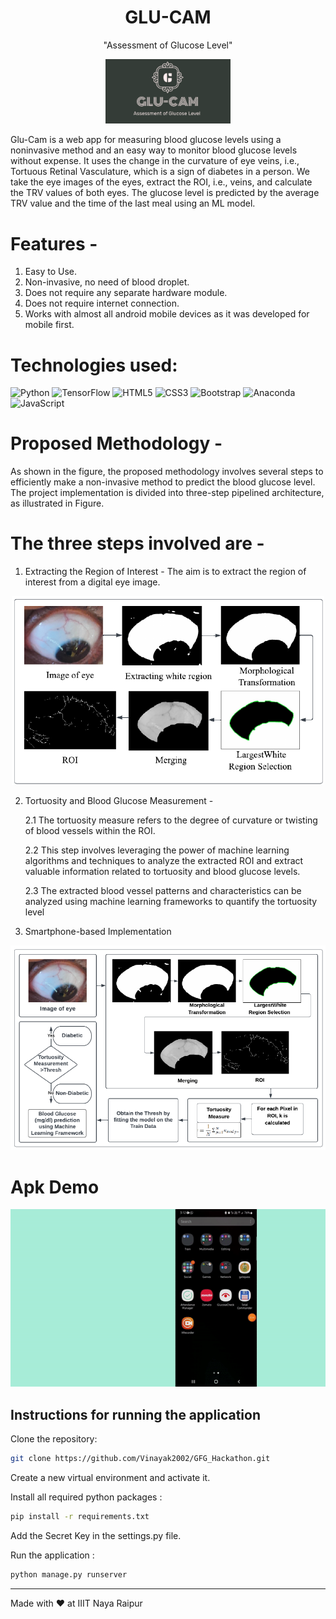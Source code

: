 <H1 align =center>GLU-CAM </H1>
<p align =center>"Assessment of Glucose Level"</p>
<p align="center">
  <img width="200" src="images/Screenshot 2023-04-16 at 12.08.12 PM.png" alt="Material Bread logo">
</p>


Glu-Cam is a web app for measuring blood glucose levels using a noninvasive method and an easy way to monitor blood glucose levels without expense. It uses the change in the curvature of eye veins, i.e., Tortuous Retinal Vasculature, which is a sign of diabetes in a person. We take the eye images of the eyes, extract the ROI, i.e., veins, and calculate the TRV values of both eyes. The glucose level is predicted by the average TRV value and the time of the last meal using an ML model.

# Features - 

1. Easy to Use.
2. Non-invasive, no need of blood droplet.
3. Does not require any separate hardware module.
4. Does not require internet connection.
5. Works with almost all android mobile devices as it was developed for mobile first.


# Technologies used:
![Python](https://img.shields.io/badge/python-3670A0?style=for-the-badge&logo=python&logoColor=ffdd54) 
![TensorFlow](https://img.shields.io/badge/TensorFlow-%23FF6F00.svg?style=for-the-badge&logo=TensorFlow&logoColor=white)
![HTML5](https://img.shields.io/badge/html5-%23E34F26.svg?style=for-the-badge&logo=html5&logoColor=white) 
![CSS3](https://img.shields.io/badge/css3-%231572B6.svg?style=for-the-badge&logo=css3&logoColor=white) 
![Bootstrap](https://img.shields.io/badge/bootstrap-%23563D7C.svg?style=for-the-badge&logo=bootstrap&logoColor=white)
![Anaconda](https://img.shields.io/badge/Anaconda-%2344A833.svg?style=for-the-badge&logo=anaconda&logoColor=white) 
![JavaScript](https://img.shields.io/badge/javascript-%23323330.svg?style=for-the-badge&logo=javascript&logoColor=%23F7DF1E) 

# Proposed Methodology - 
As shown in the figure, the proposed methodology involves several steps to efficiently make a non-invasive method to predict the blood glucose level. The project implementation is divided into three-step pipelined architecture, as illustrated in Figure.

# The three steps involved are -

1. Extracting the Region of Interest -  The aim is to extract the region of interest from a digital eye image.
   
<p align ="center" > <img width="500" src="images/2.png" alt="hjg"></p>

2. Tortuosity and Blood Glucose Measurement -

   2.1 The tortuosity measure refers to the degree of curvature or twisting of blood vessels within the ROI.
   
   2.2 This step involves leveraging the power of machine learning algorithms and techniques to analyze the extracted ROI and extract valuable information related to tortuosity and blood           glucose levels.
   
   2.3 The extracted blood vessel patterns and characteristics can be analyzed using machine learning frameworks to quantify the tortuosity level
   
3. Smartphone-based Implementation
  <p align ="center" > 
<img width="800" src="images/3.png" alt="hjg"> </p>


# Apk Demo
 <p align ="center" >
  <img  width="700" src="images/ezgif.com-video-to-gif.gif" alt="Material Bread logo ">
  </p>

## Instructions for running the application

Clone the repository:
```zsh
git clone https://github.com/Vinayak2002/GFG_Hackathon.git
```

Create a new virtual environment and activate it.

Install all required python packages :
```zsh
pip install -r requirements.txt
```

Add the Secret Key in the settings.py file.

Run the application :
```python
python manage.py runserver
```
---

Made with :heart: at IIIT Naya Raipur

